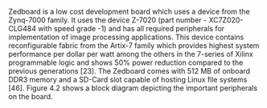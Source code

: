Zedboard is a low cost development board which uses a device from the Zynq-7000 family. It uses the device Z-7020 (part number - XC7Z020-CLG484 with speed grade -1) and has all required peripherals for implementation of image processing applications. This device contains reconfigurable fabric from the Artix-7 family which provides highest system performance per dollar per watt among the others in the 7-series of Xilinx programmable logic and shows 50% power reduction compared to the previous generations [23]. The Zedboard comes with 512 MB of onboard DDR3 memory and a SD-Card slot capable of hosting Linux file systems [46]. Figure 4.2 shows a block diagram depicting the important peripherals on the board.